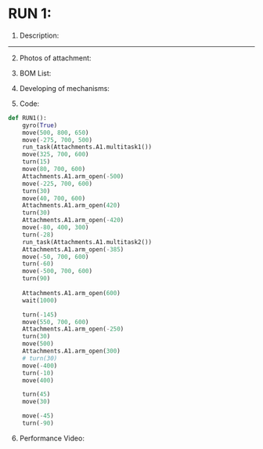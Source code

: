 # RUN 1:

1) Description:

----

2) Photos of attachment:

3) BOM List:

4) Developing of mechanisms:

5) Code:

```python
def RUN1():
    gyro(True)
    move(500, 800, 650)
    move(-275, 700, 500)
    run_task(Attachments.A1.multitask1())
    move(325, 700, 600)
    turn(15) 
    move(80, 700, 600)
    Attachments.A1.arm_open(-500)
    move(-225, 700, 600) 
    turn(30)
    move(40, 700, 600) 
    Attachments.A1.arm_open(420)
    turn(30)
    Attachments.A1.arm_open(-420)
    move(-80, 400, 300)
    turn(-28)
    run_task(Attachments.A1.multitask2())
    Attachments.A1.arm_open(-385)
    move(-50, 700, 600)
    turn(-60)
    move(-500, 700, 600)
    turn(90)
    
    Attachments.A1.arm_open(600)
    wait(1000)

    turn(-145)
    move(550, 700, 600)
    Attachments.A1.arm_open(-250)
    turn(30)
    move(500)
    Attachments.A1.arm_open(300)
    # turn(30)
    move(-400)
    turn(-10)
    move(400)

    turn(45)
    move(30)

    move(-45)
    turn(-90)
```


6) Performance Video:

